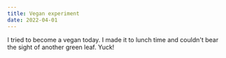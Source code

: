 ```yaml
---
title: Vegan experiment
date: 2022-04-01
---
```

I tried to become a vegan today. I made it to lunch time and couldn't bear the
sight of another green leaf. Yuck!